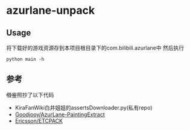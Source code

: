 # azurlane-unpack
## Usage
将下载好的游戏资源存到本项目根目录下的com.bilibili.azurlane中
然后执行
```
python main -h
```
## 参考
~~借鉴~~照抄了以下代码
- KiraFanWiki白井姐姐的assertsDownloader.py(私有repo)
- [Goodjooy/AzurLane-PaintingExtract](https://github.com/Goodjooy/AzurLane-PaintingExtract)
- [Ericsson/ETCPACK](https://github.com/Ericsson/ETCPACK)
